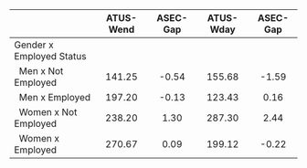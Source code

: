 
|                      |    ATUS-Wend |     ASEC-Gap |    ATUS-Wday |     ASEC-Gap |
| -------------------- | :----------: | :----------: | :----------: | :----------: |
| Gender x Employed Status |              |              |              |              |
| &nbsp;&nbsp;Men x Not Employed |       141.25 |        -0.54 |       155.68 |        -1.59 |
| &nbsp;&nbsp;Men x Employed |       197.20 |        -0.13 |       123.43 |         0.16 |
| &nbsp;&nbsp;Women x Not Employed |       238.20 |         1.30 |       287.30 |         2.44 |
| &nbsp;&nbsp;Women x Employed |       270.67 |         0.09 |       199.12 |        -0.22 |

